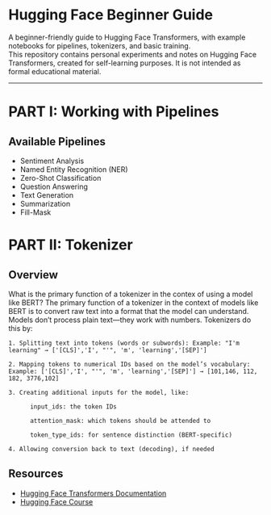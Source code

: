 # Hugging Face Beginner Guide

A beginner-friendly guide to Hugging Face Transformers, with example notebooks for pipelines, tokenizers, and basic training.  
This repository contains personal experiments and notes on Hugging Face Transformers, created for self-learning purposes. It is not intended as formal educational material.

---

# PART I: Working with Pipelines 

## Available Pipelines

- Sentiment Analysis
- Named Entity Recognition (NER)
- Zero-Shot Classification
- Question Answering
- Text Generation
- Summarization
- Fill-Mask


# PART II: Tokenizer

## Overview

What is the primary function of a tokenizer in the contex of using a model like BERT?
    The primary function of a tokenizer in the context of models like BERT is to convert raw text into a format that the model can understand. Models don’t process plain text—they work with numbers. Tokenizers do     this by:
    
    1. Splitting text into tokens (words or subwords): Example: "I'm learning" → ['[CLS]','I', "'", 'm', 'learning','[SEP]']

    2. Mapping tokens to numerical IDs based on the model’s vocabulary: Example: ['[CLS]','I', "'", 'm', 'learning','[SEP]'] → [101,146, 112, 182, 3776,102]
 
    3. Creating additional inputs for the model, like:

          input_ids: the token IDs

          attention_mask: which tokens should be attended to

          token_type_ids: for sentence distinction (BERT-specific)

    4. Allowing conversion back to text (decoding), if needed

## Resources

- [Hugging Face Transformers Documentation](https://huggingface.co/docs/transformers/)
- [Hugging Face Course](https://huggingface.co/course/chapter1)
